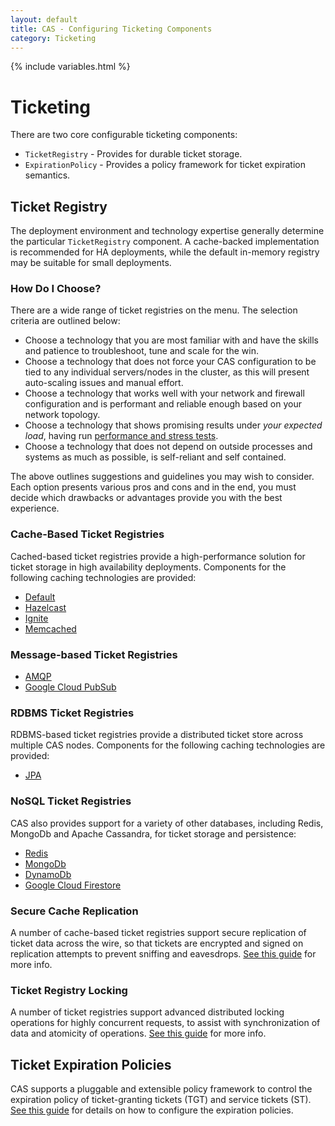```yaml
---
layout: default
title: CAS - Configuring Ticketing Components
category: Ticketing
---
```


{% include variables.html %}

# Ticketing

There are two core configurable ticketing components:

* `TicketRegistry` - Provides for durable ticket storage.
* `ExpirationPolicy` - Provides a policy framework for ticket expiration semantics.

## Ticket Registry

The deployment environment and technology expertise generally determine the 
particular `TicketRegistry` component. A cache-backed implementation is 
recommended for HA deployments, while the default in-memory registry may be suitable for small deployments.

### How Do I Choose?

There are a wide range of ticket registries on the menu. The selection criteria are outlined below:

- Choose a technology that you are most familiar with and have the skills and patience to troubleshoot, tune and scale for the win. 
- Choose a technology that does not force your CAS configuration to be tied to any individual servers/nodes in the cluster, as this will present auto-scaling issues and manual effort.
- Choose a technology that works well with your network and firewall configuration and is performant and reliable enough based on your network topology.
- Choose a technology that shows promising results under *your expected load*, having run [performance and stress tests](../high_availability/High-Availability-Performance-Testing.html).
- Choose a technology that does not depend on outside processes and systems as much as possible, is self-reliant and self contained.

The above outlines suggestions and guidelines you may wish to consider. Each option presents various pros and cons and in the end, you must decide which drawbacks or advantages provide you with the best experience.

### Cache-Based Ticket Registries

Cached-based ticket registries provide a high-performance solution for ticket storage in high availability
deployments. Components for the following caching technologies are provided:

* [Default](Default-Ticket-Registry.html)
* [Hazelcast](Hazelcast-Ticket-Registry.html)
* [Ignite](Ignite-Ticket-Registry.html)
* [Memcached](Memcached-Ticket-Registry.html)

### Message-based Ticket Registries

* [AMQP](Messaging-AMQP-Ticket-Registry.html)
* [Google Cloud PubSub](GCP-PubSub-Ticket-Registry.html)

### RDBMS Ticket Registries

RDBMS-based ticket registries provide a distributed ticket store across multiple CAS nodes.
Components for the following caching technologies are provided:

* [JPA](JPA-Ticket-Registry.html)

### NoSQL Ticket Registries

CAS also provides support for a variety of other databases, including Redis, MongoDb and Apache
Cassandra, for ticket storage and persistence:

* [Redis](Redis-Ticket-Registry.html)
* [MongoDb](MongoDb-Ticket-Registry.html)
* [DynamoDb](DynamoDb-Ticket-Registry.html)
* [Google Cloud Firestore](GCP-Firestore-Ticket-Registry.html)

### Secure Cache Replication

A number of cache-based ticket registries support secure replication of ticket data across the wire,
so that tickets are encrypted and signed on replication attempts to prevent sniffing and eavesdrops.
[See this guide](../installation/Ticket-Registry-Replication-Encryption.html) for more info.

### Ticket Registry Locking

A number of ticket registries support advanced distributed locking operations for highly concurrent requests,
to assist with synchronization of data and atomicity of operations. [See this guide](Ticket-Registry-Locking.html) 
for more info.

## Ticket Expiration Policies

CAS supports a pluggable and extensible policy framework to control the expiration policy of
ticket-granting tickets (TGT) and service tickets (ST).
[See this guide](Configuring-Ticket-Expiration-Policy.html) for details on how to configure the expiration policies.
